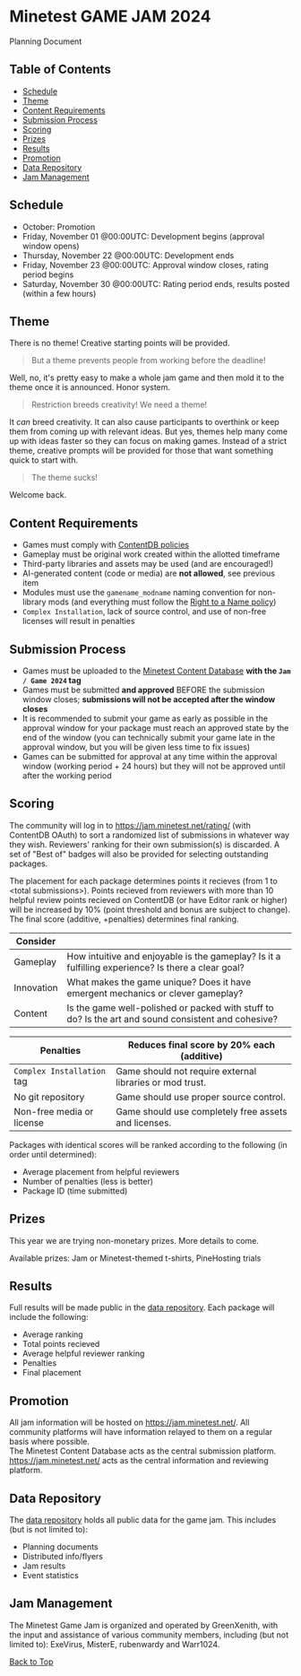 # Minetest GAME JAM 2024

Planning Document

## Table of Contents
 - [Schedule](#schedule)
 - [Theme](#theme)
 - [Content Requirements](#content-requirements)
 - [Submission Process](#submission-process)
 - [Scoring](#scoring)
 - [Prizes](#prizes)
 - [Results](#results)
 - [Promotion](#promotion)
 - [Data Repository](#data-repository)
 - [Jam Management](#jam-management)


## Schedule

* October: Promotion
* Friday, November 01 @00:00UTC: Development begins (approval window opens)
* Thursday, November 22 @00:00UTC: Development ends
* Friday, November 23 @00:00UTC: Approval window closes, rating period begins
* Saturday, November 30 @00:00UTC: Rating period ends, results posted (within a few hours)

## Theme

There is no theme! Creative starting points will be provided.

> But a theme prevents people from working before the deadline!

Well, no, it's pretty easy to make a whole jam game and then mold it to the theme once it is announced. Honor system.  

> Restriction breeds creativity! We need a theme!

It *can* breed creativity. It can also cause participants to overthink or keep them from coming up with relevant ideas. But yes, themes help many come up with ideas faster so they can focus on making games. Instead of a strict theme, creative prompts will be provided for those that want something quick to start with.  

> The theme sucks!

Welcome back.  

## Content Requirements
* Games must comply with [ContentDB policies](https://content.minetest.net/policy_and_guidance/)
* Gameplay must be original work created within the allotted timeframe
* Third-party libraries and assets may be used (and are encouraged!)
* AI-generated content (code or media) are **not allowed**, see previous item
* Modules must use the `gamename_modname` naming convention for non-library mods (and everything must follow the [Right to a Name policy](https://content.minetest.net/policy_and_guidance/#31-right-to-a-name))
* `Complex Installation`, lack of source control, and use of non-free licenses will result in penalties

## Submission Process
* Games must be uploaded to the [Minetest Content Database](https://content.minetest.net/) **with the `Jam / Game 2024` tag**
* Games must be submitted **and approved** BEFORE the submission window closes; **submissions will not be accepted after the window closes**
* It is recommended to submit your game as early as possible in the approval window for your package must reach an approved state by the end of the window (you can technically submit your game late in the approval window, but you will be given less time to fix issues)
* Games can be submitted for approval at any time within the approval window (working period + 24 hours) but they will not be approved until after the working period

## Scoring
The community will log in to https://jam.minetest.net/rating/ (with ContentDB OAuth) to sort a randomized list of submissions in whatever way they wish. Reviewers' ranking for their own submission(s) is discarded. A set of "Best of" badges will also be provided for selecting outstanding packages.  

The placement for each package determines points it recieves (from 1 to \<total submissions>). Points recieved from reviewers with more than 10 helpful review points recieved on ContentDB (or have Editor rank or higher) will be increased by 10% (point threshold and bonus are subject to change). The final score (additive, +penalties) determines final ranking.

| Consider | |
| - | - |
| Gameplay   | How intuitive and enjoyable is the gameplay? Is it a fulfilling experience? Is there a clear goal? |
| Innovation | What makes the game unique? Does it have emergent mechanics or clever gameplay? |
| Content    | Is the game well-polished or packed with stuff to do? Is the art and sound consistent and cohesive? |

| Penalties | Reduces final score by 20% each (additive) |
| - | - |
| `Complex Installation` tag | Game should not require external libraries or mod trust. |
| No git repository | Game should use proper source control. |
| Non-free media or license | Game should use completely free assets and licenses. |

Packages with identical scores will be ranked according to the following (in order until determined):
* Average placement from helpful reviewers
* Number of penalties (less is better)
* Package ID (time submitted)

## Prizes

This year we are trying non-monetary prizes. More details to come.  

Available prizes: Jam or Minetest-themed t-shirts, PineHosting trials

## Results
Full results will be made public in the [data repository](#data-repository). Each package will include the following:
* Average ranking
* Total points recieved
* Average helpful reviewer ranking
* Penalties
* Final placement

## Promotion
All jam information will be hosted on https://jam.minetest.net/. All community platforms will have information relayed to them on a regular basis where possible.  
The Minetest Content Database acts as the central submission platform. https://jam.minetest.net/ acts as the central information and reviewing platform.  

## Data Repository
The [data repository](https://github.com/GreenXenith/minetestgamejam) holds all public data for the game jam. This includes (but is not limited to):
* Planning documents
* Distributed info/flyers
* Jam results
* Event statistics

## Jam Management
The Minetest Game Jam is organized and operated by GreenXenith, with the input and assistance of various community members, including (but not limited to): ExeVirus, MisterE, rubenwardy and Warr1024.  

[Back to Top](#)
